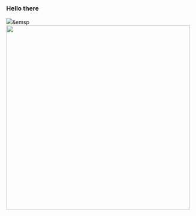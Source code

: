 ### Hello there 

<p>
<img src ="https://github-readme-stats.vercel.app/api?username=d8rkmind">&emsp  
  <image src ="https://github-readme-stats.vercel.app/api/top-langs/?username=d8rkmind&layout=compact" width=490>
 </p>
<!--
**d8rkmind/d8rkmind** is a ✨ _special_ ✨ repository because its `README.md` (this file) appears on your GitHub profile.

Here are some ideas to get you started:

- 🔭 I’m currently working on ...
- 🌱 I’m currently learning ...
- 👯 I’m looking to collaborate on ...
- 🤔 I’m looking for help with ...
- 💬 Ask me about ...
- 📫 How to reach me: ...
- 😄 Pronouns: ...
- ⚡ Fun fact: ...
-->
